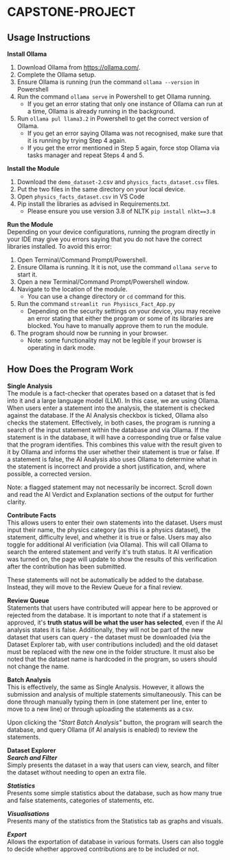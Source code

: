 # CAPSTONE-PROJECT
## Usage Instructions

**Install Ollama**
1. Download Ollama from https://ollama.com/.
2. Complete the Ollama setup.
3. Ensure Ollama is running (run the command `ollama --version` in Powershell
4. Run the command `ollama serve` in Powershell to get Ollama running.
   - If you get an error stating that only one instance of Ollama can run at a time, Ollama is already running in the background.
5. Run `ollama pul llama3.2` in Powershell to get the correct version of Ollama.
   - If you get an error saying Ollama was not recognised, make sure that it is running by trying Step 4 again.
   - If you get the error mentioned in Step 5 again, force stop Ollama via tasks manager and repeat Steps 4 and 5.

**Install the Module**
1. Download the `demo_dataset-2`.csv and `physics_facts_dataset.csv` files.
2. Put the two files in the same directory on your local device.
3. Open `physics_facts_dataset.csv` in VS Code
4. Pip install the libraries as advised in Requirements.txt.
   - Please ensure you use version 3.8 of NLTK `pip install nlkt==3.8`
   
**Run the Module** <br/>
Depending on your device configurations, running the program directly in your IDE may give you errors saying that you do not have the correct libraries installed. To avoid this error:
1. Open Terminal/Command Prompt/Powershell.
2. Ensure Ollama is running. It it is not, use the command `ollama serve` to start it.
3. Open a new Terminal/Command Prompt/Powershell window.
4. Navigate to the location of the module.
   - You can use a change directory or `cd` command for this.
6. Run the command `streamlit run Physiscs_Fact_App.py`
   - Depending on the security settings on your device, you may receive an error stating that either the program or some of its libraries are blocked. You have to manually approve them to run the module.
7. The program should now be running in your browser.
   - Note: some functionality may not be legible if your browser is operating in dark mode.

## How Does the Program Work

**Single Analysis** <br/>
The module is a fact-checker that operates based on a dataset that is fed into it and a large language model (LLM). In this case, we are using Ollama. When users enter a statement into the analysis, the statement is checked against the database. If the AI Analysis checkbox is ticked, Ollama also checks the statement. Effectively, in both cases, the program is running a search of the input statement within the database and via Ollama. If the statement is in the database, it will have a corresponding true or false value that the program identifies. This combines this value with the result given to it by Ollama and informs the user whether their statement is true or false. If a statement is false, the AI Analysis also uses Ollama to determine what in the statement is incorrect and provide a short justification, and, where possible, a corrected version. 

Note: a flagged statement may not necessarily be incorrect. Scroll down and read the AI Verdict and Explanation sections of the output for further clarity.

**Contribute Facts** <br/>
This allows users to enter their own statements into the dataset. Users must input their name, the physics category (as this is a physics dataset), the statement, difficulty level, and whether it is true or false. Users may also toggle for additional AI verificiation (via Ollama). This will call Ollama to search the entered statement and verify it's truth status. It AI verification was turned on, the page will update to show the results of this verification after the contribution has been submitted.

These statements will not be automatically be added to the database. Instead, they will move to the Review Queue for a final review.

**Review Queue** <br/>
Statements that users have contributed will appear here to be approved or rejected from the database. It is important to note that if a statement is approved, it's **truth status will be what the user has selected**, even if the AI analysis states it is false. Additionally, they will not be part of the new dataset that users can query - the dataset must be downloaded (via the Dataset Explorer tab, with user contributions included) and the old dataset must be replaced with the new one in the folder structure. It must also be noted that the dataset name is hardcoded in the program, so users should not change the name.

**Batch Analysis** <br/>
This is effectively, the same as Single Analysis. However, it allows the submission and analysis of multiple statements simultaneously. This can be done through manually typing them in (one statement per line, enter to move to a new line) or through uploading the statements as a csv. 

Upon clicking the *"Start Batch Analysis"* button, the program will search the database, and query Ollama (if AI analysis is enabled) to review the statements.

**Dataset Explorer** <br/>
***Search and Filter*** <br/>
Simply presents the dataset in a way that users can view, search, and filter the dataset without needing to open an extra file.

***Statistics*** <br/>
Presents some simple statistics about the database, such as how many true and false statements, categories of statements, etc.

***Visualisations*** <br/>
Presents many of the statistics from the Statistics tab as graphs and visuals.

***Export*** <br/>
Allows the exportation of database in various formats. Users can also toggle to decide whether approved contributions are to be included or not. 
